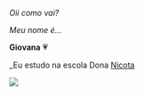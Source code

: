 _Oii como vai?_

_Meu nome é..._

**Giovana** 💗

_Eu estudo na escola Dona [Nicota](https://www.instagram.com/escola.donanicota/)

![](https://media1.tenor.com/m/BZaWjKzYBLQAAAAd/racoon-raccoon.gif)
